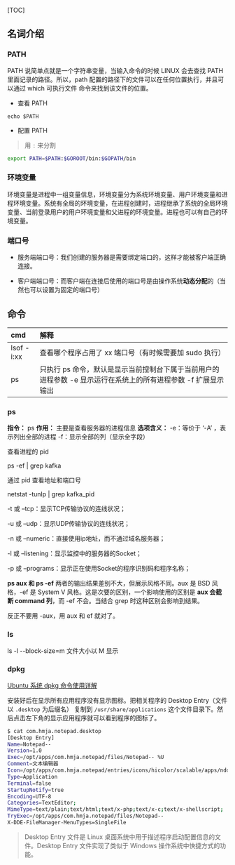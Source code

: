 [TOC]

## 名词介绍

### PATH

PATH 说简单点就是一个字符串变量，当输入命令的时候 LINUX 会去查找 PATH 里面记录的路径。所以，path 配置的路径下的文件可以在任何位置执行，并且可以通过 which 可执行文件 命令来找到该文件的位置。

- 查看 PATH

`echo $PATH`

- 配置 PATH

> 用 `:` 来分割

```bash
export PATH=$PATH:$GOROOT/bin:$GOPATH/bin
```

### 环境变量

环境变量是进程中一组变量信息，环境变量分为系统环境变量、用户环境变量和进程环境变量。系统有全局的环境变量，在进程创建时，进程继承了系统的全局环境变量、当前登录用户的用户环境变量和父进程的环境变量。进程也可以有自己的环境变量。

### 端口号

- 服务端端口号：我们创建的服务器是需要绑定端口的，这样才能被客户端正确连接。

- 客户端端口号：而客户端在连接后使用的端口号是由操作系统**动态分配**的（当然也可以设置为固定的端口号）

## 命令

| cmd        | 解释                                                         |
| :--------- | :----------------------------------------------------------- |
| lsof -i:xx | 查看哪个程序占用了 xx 端口号（有时候需要加 sudo 执行）       |
| ps         | 只执行 ps 命令，默认是显示当前控制台下属于当前用户的进程参数 -e 显示运行在系统上的所有进程参数 -f 扩展显示输出 |

### ps

**指令：** ps
**作用：** 主要是查看服务器的进程信息
**选项含义：**
-e：等价于 ‘-A’ ，表示列出全部的进程
-f：显示全部的列（显示全字段）

查看进程的 pid

ps -ef | grep kafka 

通过 pid 查看地址和端口号

netstat -tunlp | grep kafka_pid

-t 或 –tcp：显示TCP传输协议的连线状况；

-u 或 –udp：显示UDP传输协议的连线状况；

-n 或 –numeric：直接使用ip地址，而不通过域名服务器；

-l 或 –listening：显示监控中的服务器的Socket；

-p 或 –programs：显示正在使用Socket的程序识别码和程序名称；

**ps aux 和 ps -ef** 
两者的输出结果差别不大，但展示风格不同。aux 是 BSD 风格，-ef 是 System V 风格。这是次要的区别，一个影响使用的区别是 **aux 会截断 command 列**，而 -ef 不会。当结合 grep 时这种区别会影响到结果。

反正不要用 -aux，用 aux 和 ef 就对了。

### ls

ls -l --block-size=m 文件大小以 M 显示

### dpkg

[Ubuntu 系统 dpkg 命令使用详解](https://www.jianshu.com/p/2ec0f4b945a2)

安装好后在显示所有应用程序没有显示图标。把相关程序的 Desktop Entry（文件以 `.desktop` 为后缀名） 复制到 `/usr/share/applications` 这个文件目录下。然后点击左下角的显示应用程序就可以看到程序的图标了。

```bash
$ cat com.hmja.notepad.desktop
[Desktop Entry]
Name=Notepad--
Version=1.0
Exec=/opt/apps/com.hmja.notepad/files/Notepad-- %U
Comment=文本编辑器
Icon=/opt/apps/com.hmja.notepad/entries/icons/hicolor/scalable/apps/ndd.svg
Type=Application
Terminal=false
StartupNotify=true
Encoding=UTF-8
Categories=TextEditor;
MimeType=text/plain;text/html;text/x-php;text/x-c;text/x-shellscript;
TryExec=/opt/apps/com.hmja.notepad/files/Notepad--
X-DDE-FileManager-MenuTypes=SingleFile
```

> Desktop Entry 文件是 Linux 桌面系统中用于描述程序启动配置信息的文件。Desktop Entry 文件实现了类似于 Windows 操作系统中快捷方式的功能。
